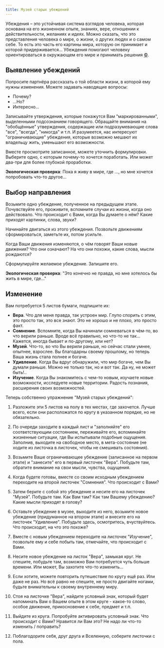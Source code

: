 ```yaml
---
title: Музей старых убеждений
---
```


Убеждения – это устойчивая система взглядов человека,
которая основана на его жизненном опыте, знаниях, вере,
отношении к действительности, желаниях и идеях.
Можно сказать, что это  представления человека о мире,
о жизни, о других людях и о самом себе.
То есть это часть  его картины мира,
которую он принимает и которой придерживается...
Убеждения помогают  человеку ориентироваться
в окружающем его мире и принимать решения
[&copy;][b17].

## Выявление убеждений

Попросите партнёра рассказать о той области жизни,
в которой ему нужны изменения.
Можете задавать наводящие вопросы:
- Почему?
- ...Но?
- Интересно...

Записывайте утверждения, которые покажутся Вам
"маркированными", выделенными подсознанием говорящего.
Обращайте внимания на "обобщённые" утверждения,
содержащие или подразумевающие слова
"все", "всегда", "никогда" и т.п.
И разумеется,
нас интересуют
"ограничивающие" убеждения,
которые возможно мешают их владельцу жить,
уменьшают его возможности.

Вместе просмотрите записанное,
можете уточнить формулировки.
Выберите одно,
с которым почему-то хочется поработать.
Или может два-три для более глубокой проработки.

**Экологическая проверка**:
Пока я живу в мире,
где ...,
но мне хочется попробовать что-то другое...

## Выбор направления

Возьмите одно убеждение,
полученное на предыдущем этапе.
Почувствуйте его, проживите,
вспомните случаи из жизни,
когда оно действовало.
Что происходит с Вами,
когда Вы думаете о нём?
Какие приходят картинки, слова,
звуки?

Начинайте двигаться из этого убеждения.
Позвольте движениям сформироваться,
заметьте их, потом усильте.

Когда Ваши движения изменяются,
о чём говорят Ваши новые движения?
Что они означают?
На что они похожи,
какие слова, мысли рождаются?

Сформулируйте желаемое убеждение.
Запишите его.

**Экологическая проверка**:
"Это конечно не правда, но мне хотелось бы жить
в мире, где..."

## Изменение

Вам потребуется 5 листов бумаги,
подпишите их:

- **Вера**.
    Что для меня правда, так устроен мир.
    Глупо спорить с этим,
    это просто так,
    это все знают.
    Это не хорошо и не плохо,
    это просто факт.
- **Сомнение**.
    Вспомните, когда Вы начинали сомневаться в чём-то,
    во что верили раньше.
    Вроде всё правильно,
    но что-то не так...
    Кажется, иногда бывает и по-другому,
    или нет?
- **Музей**.
    Что-то, во что Вы верили раньше,
    но сейчас стали умнее, опытнее, взрослее.
    Вы благодарны своему прошлому,
    но теперь Ваша жизнь стала полнее и богаче.
- **Удивление**.
    Когда Вы вдруг обнаружили,
    что мир богаче, чем Вы думали раньше.
    Можно не только так, но и вот так.
    Да ну, не может быть!..
- **Изучение**.
    Когда Вы знакомитесь с чем-то новым,
    изучаете новые возможности,
    исследуете новые территории.
    Радость познания,
    расширения своих возможностей.

Теперь собственно упражнение
"Музей старых убеждений":

1. Разложите эти 5 листов на полу
в тех местах,
где захочется.
Лучше всего,
если они расположатся по кругу
в указанном порядке,
но не обязательно.

1. По очереди заходите в каждый лист и
"заполняйте" его соответствующим состоянием,
переживайте его,
вспоминайте жизненные ситуации,
где Вы испытывали подобные ощущения.
Заполнив, выходите на свободное место,
в мета-состояние
(не ходите из листочка в листочек,
чтобы не смешивать состояния).

1. Возьмите Ваше ограничивающее убеждение
(записанное на первом этапе)
и "занесите" его в первый листочек "Вера".
Побудьте там,
обратите внимание на свои мысли,
чувства, ощущения.

1. Когда будете готовы,
вместе со своим исходным убеждением
переходите на второй листочек "Сомнения".
Что происходит с Вами?

1. Затем берите с собой это убеждение
и несите его на листочек "Музей".
Побудьте там. Как Вам там?
Как там Вашему убеждению?
Какие мысли приходят в голову?

1. Оставьте убеждение в музее,
выходите из него,
возьмите новое убеждение
(придуманное на втором этапе)
и внесите его на листочек "Удивление".
Побудьте здесь,
осмотритесь, вчуствуйтесь.
Что происходит, на что это похоже?

1. Вместе с новым убеждением переходите
на листочек "Изучение",
позвольте ему и себе побыть там,
отмечайте, что происходит с Вами.

1. Несите новое убеждение на листок "Вера",
замыкая круг.
Не спешите, побудьте там,
возможно Вам потребуется чуть больше времени.
Или может, Вы захотите что-то изменить...

1. Если хотите,
можете повторить путешествие по кругу ещё раз.
Или даже не раз.
Но всё равно не спешите,
не просто двигайте ногами,
будьте внимательны к своему внутреннему миру.

1. Стоя на листочке "Вера",
найдите условный знак,
который будет напоминать Вам о Вашем опыте
в этом круге - какое-то слово, особое движение,
прикосновение к себе, предмет и т.п.

1. Выйдите из круга. Попробуйте активировать
условный знак. Что происходит с Вами?
Нравится ли Вам это?
Не надо ли что-то изменить / поправить?

1. Поблагодорите себя, друг друга и Вселенную,
соберите листочки с пола.

[b17]: https://www.b17.ru/blog/125164/
